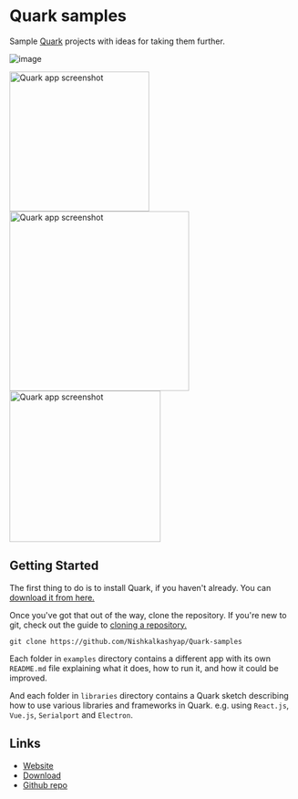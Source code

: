 # Quark samples
Sample [Quark](https://quarkjs.io) projects with ideas for taking them further.

![image](https://i.imgur.com/vnvEMNx.gif)
<!-- <p align="center">
<img src="https://i.imgur.com/vnvEMNx.gif" alt="Quark app screenshot" width="480"/>
</p> -->

<div>
<img src="https://i.imgur.com/oSEeu18.png" alt="Quark app screenshot" width="245"/>
<img src="https://i.imgur.com/VVCZOHo.png" alt="Quark app screenshot" width="315"/>
<img src="https://i.imgur.com/fYmDv8w.png" alt="Quark app screenshot" width="265"/>
</div>

## Getting Started
The first thing to do is to install Quark, if you haven't already. You can [download it from here.](https://quarkjs.io/download)

Once you've got that out of the way, clone the repository. If you're new to git, check out the guide to [cloning a repository.](https://help.github.com/en/articles/cloning-a-repository)

```
git clone https://github.com/Nishkalkashyap/Quark-samples
```

Each folder in `examples` directory contains a different app with its own `README.md` file explaining what it does, how to run it, and how it could be improved.

And each folder in `libraries` directory contains a Quark sketch describing how to use various libraries and frameworks in Quark. e.g. using `React.js`, `Vue.js`, `Serialport` and `Electron`.

## Links
* [Website](https://quarkjs.io)
* [Download](https://quarkjs.io/download)
* [Github repo](https://github.com/Nishkalkashyap/Quark-docs)

